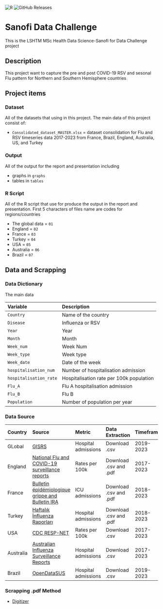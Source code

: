 ![R](https://img.shields.io/badge/r-%23276DC3.svg?style=for-the-badge&logo=r&logoColor=white)
![GitHub Releases](https://img.shields.io/badge/available-syntax-blue)


# Sanofi Data Challenge

This is the LSHTM MSc Health Data Science-Sanofi for Data Challenge project

## Description
This project want to capture the pre and post COVID-19 RSV and sesonal Flu pattern for Northern and Southern Hemisphere countries 

## Project items
### Dataset
All of the datasets that using in this project. The main data of this project consist of:
- `Consolidated_dataset_MASTER.xlsx` = dataset consolidation for Flu and RSV timeseries data 2017-2023 from France, Brazil, England, Australia, US, and Turkey

### Output
All of the output for the report and presentation including 
- graphs in `graphs`
- tables in `tables` 

### R Script
All of the R script that use for produce the output in the report and presentation. First 5 characters of files name are codes for regions/countries 
- The global data =  `01`
- England = `02`
- France = `03`
- Turkey = `04`
- USA = `05`
- Australia = `06`
- Brazil = `07`

## Data and Scrapping
### Data Dictionary
The main data

| Variable       | Description |
| :--------------| :---------- |
|`Country`       |Name of the country |
|`Disease`        |Influenza or RSV |
|`Year`           |Year |
|`Month`          |Month |
|`Week_num`       |Week Num  |
|`Week_type`      |Week type |
|`Week_date`      |Date of the week |
|`hospitalisation_num` |Number of hospitalisation admission |
|`hospitalisation_rate`|Hospitalisation rate per 100k population |
|`Flu_A`  |Flu A hospitalisation admission |
|`Flu_B`  | Flu B |
|`Population` |Number of population per year |

### Data Source

| Country | Source                                                                                                                    | Metric              | Data Extraction        | Timeframe |
| :------ | :------------------------------------------------------------------------------------------------------------------------ | :------------------ | :--------------------- | :-------- |
| GLobal  | [GISRS](https://www.who.int/teams/global-influenza-programme/surveillance-and-monitoring/influenza-surveillance-outputs)  | Hospital admissions | Download .csv          | 2019-2023 |
| England | [National Flu and COVID-19 surveillance reports](https://www.gov.uk/government/collections/weekly-national-flu-reports)   | Rates per 100k      | Download .csv and .pdf | 2017-2023 | 
| France  | [Bulletin épidémiologique grippe and Bulletin IRA](https://www.santepubliquefrance.fr)                                    | ICU admissions      | Download .csv and .pdf | 2018-2023 | 
| Turkey  | [Haftalık İnfluenza Raporları ](https://grip.saglik.gov.tr/tr/haftalik-influenza-raporu)                                  | Hospital admissions | Download .csv and .pdf | 2018-2023 | 
| USA     | [CDC RESP-NET](https://www.cdc.gov/surveillance/resp-net/dashboard.html)                                                  | Rates per 100k      | Download .csv          | 2017-2023 | 
| Australia  | [Australian Influenza Surveillance Reports ](https://www.health.gov.au/resources/collections/australian-influenza-surveillance-reports-2023)    | Hospital admissions    | Download .csv   | 2017-2023 | 
| Brazil  | [OpenDataSUS](https://opendatasus.saude.gov.br)                                                                           | Hospital admissions | Download .csv          | 2019-2023 | 

### Scrapping .pdf Method
- [Digitizer](https://apps.automeris.io/wpd/)




